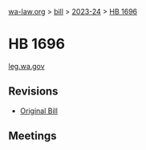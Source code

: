[wa-law.org](/) > [bill](/bill/) > [2023-24](/bill/2023-24/) > [HB 1696](/bill/2023-24/hb/1696/)

# HB 1696
[leg.wa.gov](https://app.leg.wa.gov/billsummary?BillNumber=1696&Year=2023&Initiative=false)

## Revisions
* [Original Bill](1/)

## Meetings